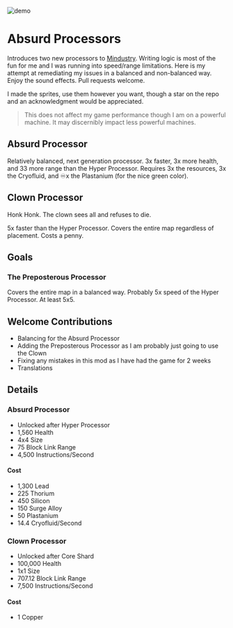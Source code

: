 ![demo](https://github.com/JohnRigoni/absurd-processors/assets/38547951/db6a057c-d829-4dff-9c0f-7ee6fec6832f)
# Absurd Processors

Introduces two new processors to [Mindustry](https://github.com/Anuken/Mindustry/tree/master). 
Writing logic is most of the fun for me and I was running into speed/range limitations.
Here is my attempt at remediating my issues in a balanced and non-balanced way.
Enjoy the sound effects.
Pull requests welcome.

I made the sprites, use them however you want, though a star on the repo and an acknowledgment would be appreciated.

> This does not affect my game performance though I am on a powerful machine. It may discernibly impact less powerful machines.

## Absurd Processor

Relatively balanced, next generation processor.
3x faster, 3x more health, and 33 more range than the Hyper Processor.
Requires 3x the resources, 3x the Cryofluid, and ♾️x the Plastanium (for the nice green color).

## Clown Processor

Honk Honk.
The clown sees all and refuses to die.

5x faster than the Hyper Processor.
Covers the entire map regardless of placement.
Costs a penny.

## Goals

### The Preposterous Processor

Covers the entire map in a balanced way.
Probably 5x speed of the Hyper Processor.
At least 5x5.

## Welcome Contributions

- Balancing for the Absurd Processor
- Adding the Preposterous Processor as I am probably just going to use the Clown
- Fixing any mistakes in this mod as I have had the game for 2 weeks
- Translations

## Details

### Absurd Processor

- Unlocked after Hyper Processor
- 1,560 Health
- 4x4 Size
- 75 Block Link Range
- 4,500 Instructions/Second

#### Cost

- 1,300 Lead
- 225 Thorium
- 450 Silicon
- 150 Surge Alloy
- 50 Plastanium
- 14.4 Cryofluid/Second

### Clown Processor

- Unlocked after Core Shard
- 100,000 Health
- 1x1 Size
- 707.12 Block Link Range
- 7,500 Instructions/Second

#### Cost

- 1 Copper

